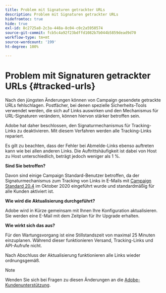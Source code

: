 ```yaml
---
title: Problem mit Signaturen getrackter URLs
description: Problem mit Signaturen getrackter URLs
hidefromtoc: true
hide: true
exl-id: 8c2725a8-2c3a-448a-8c04-c0c2a5950574
source-git-commit: fcb5c4a92f23bdffd1082b7b044b5859dead9d70
workflow-type: tm+mt
source-wordcount: '199'
ht-degree: 100%

---
```


# Problem mit Signaturen getrackter URLs {#tracked-urls}

Nach den jüngsten Änderungen können von Campaign gesendete getrackte URLs fehlschlagen. Postfächer, bei denen spezielle Sicherheits-Tools verwendet werden, die sich auf Links auswirken und den Mechanismus für URL-Signaturen verändern, können hiervon stärker betroffen sein.

Adobe hat daher beschlossen, den Signaturmechanismus für Tracking-Links zu deaktivieren. Mit diesem Verfahren werden alle Tracking-Links repariert.

Es gilt zu beachten, dass der Fehler bei Abmelde-Links ebenso auftreten kann wie bei allen anderen Links. Die Auftrittshäufigkeit ist dabei von Host zu Host unterschiedlich, beträgt jedoch weniger als 1 %.

**Sind Sie betroffen?**

Davon sind einige Campaign Standard-Benutzer betroffen, da der Signaturmechanismus zum Tracking von Links in E-Mails mit [Campaign Standard 20.4](release-notes-2020.md#release-20-4---october-2020) im Oktober 2020 eingeführt wurde und standardmäßig für alle Kunden aktiviert ist.

**Wie wird die Aktualisierung durchgeführt?**

Adobe wird in Kürze gemeinsam mit Ihnen Ihre Konfiguration aktualisieren. Sie werden eine E-Mail mit dem Zeitplan für Ihr Upgrade erhalten.

**Wie wirkt sich das aus?**

Für den Wartungsvorgang ist eine Stillstandszeit von maximal 25 Minuten einzuplanen. Während dieser funktionieren Versand, Tracking-Links und API-Aufrufe nicht.

Nach Abschluss der Aktualisierung funktionieren alle Links wieder ordnungsgemäß.

>[!NOTE]
>
>Wenden Sie sich bei Fragen zu diesen Änderungen an die [Adobe-Kundenunterstützung](https://helpx.adobe.com/de/enterprise/admin-guide.html/enterprise/using/support-for-experience-cloud.ug.html).
>
